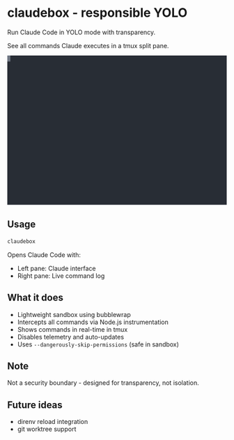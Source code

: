 # claudebox - responsible YOLO

Run Claude Code in YOLO mode with transparency.

See all commands Claude executes in a tmux split pane.

![Demo](./claudbox-demo.svg)

## Usage

```bash
claudebox
```

Opens Claude Code with:

- Left pane: Claude interface
- Right pane: Live command log

## What it does

- Lightweight sandbox using bubblewrap
- Intercepts all commands via Node.js instrumentation
- Shows commands in real-time in tmux
- Disables telemetry and auto-updates
- Uses `--dangerously-skip-permissions` (safe in sandbox)

## Note

Not a security boundary - designed for transparency, not isolation.

## Future ideas

- direnv reload integration
- git worktree support
